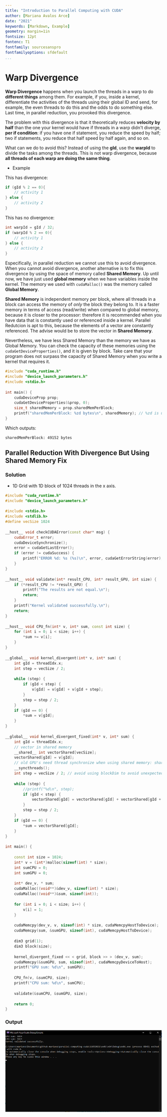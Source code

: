 ```yaml
---
title: "Introduction to Parallel Computing with CUDA"
author: [Mariana Avalos Arce]
date: "2021"
keywords: [Markdown, Example]
geometry: margin=1in
fontsize: 12pt
fontenc: T1
fontfamily: sourcesanspro  
fontfamilyoptions: sfdefault
...
```


# Warp Divergence

**Warp Divergence** happens when you launch the threads in a warp to do **different things** among them. For example, if you, inside a kernel, differentiate the activities of the threads using their global ID and send, for example, the even threads to do this and the odds to do something else. Last time, in parallel reduction, you provoked this divergence.

The problem with this divergence is that it theoretically reduces **velocity by half** than the one your kernel would have if threads in a warp didn't diverge, **per if condition**: if you have one if statement, you reduce the speed by half; two if statements, you reduce that half speed by half again, and so on.

What can we do to avoid this? Instead of using the **gId**, use the **warpId** to divide the tasks among the threads. This is not warp divergence, because **all threads of each warp are doing the same thing**.

- Example

This has divergence:

```c++
if (gId % 2 == 0){
    // activity 1
} else {
    // activity 2
}
```

This has no divergence:

```c++
int warpId = gId / 32;
if (warpId % 2 == 0){
    // activity 1
} else {
    // activity 2
}
```

Especifically, in parallel reduction we cannot use this to avoid divergence. When you cannot avoid divergence, another alternative is to fix this divergence by using the space of memory called **Shared Memory**. Up until now, we have just used **global memory** when we have variables inside the kernel. The memory we used with `cudaMalloc()` was the memory called **Global Memory**. 

**Shared Memory** is independent memory per block, where all threads in a block can access the memory of *only* the block they belong to. It is a faster memory in terms of access (read/write) when compared to global memory, because it is closer to the processor: therefore it is recommended when you have data that is constantly used or referenced inside a kernel. Parallel Redutcion is apt to this, because the elements of a vector are constantly referenced. The advise would be to store the vector in **Shared Memory**.

Nevertheless, we have less Shared Memory than the memory we have as Global Memory. You can check the capacity of these memories using the `cudaGetDeviceProperties()`, and it is given by block. Take care that your program does not surpass the capacity of Shared Memory when you write a kernel that requires it.

```c++
#include "cuda_runtime.h"
#include "device_launch_parameters.h"
#include <stdio.h>

int main() {
	cudaDeviceProp prop;
	cudaGetDeviceProperties(&prop, 0);
	size_t sharedMemory = prop.sharedMemPerBlock;
	printf("sharedMemPerBlock: %zd bytes\n", sharedMemory); // %zd is used to print size_t values
}
```

Which outputs:

```
sharedMemPerBlock: 49152 bytes
```

## Parallel Reduction With Divergence But Using Shared Memory Fix

### Solution

- 1D Grid with 1D block of 1024 threads in the x axis.

```c++
#include "cuda_runtime.h"
#include "device_launch_parameters.h"

#include <stdio.h>
#include <stdlib.h>
#define vecSize 1024

__host__ void checkCUDAError(const char* msg) {
	cudaError_t error;
	cudaDeviceSynchronize();
	error = cudaGetLastError();
	if (error != cudaSuccess) {
		printf("ERROR %d: %s (%s)\n", error, cudaGetErrorString(error), msg);
	}
}

__host__ void validate(int* result_CPU, int* result_GPU, int size) {
	if (*result_CPU != *result_GPU) {
		printf("The results are not equal.\n");
		return;
	}
	printf("Kernel validated successfully.\n");
	return;
}

__host__ void CPU_fn(int* v, int* sum, const int size) {
	for (int i = 0; i < size; i++) {
		*sum += v[i];
	}
}

__global__ void kernel_divergent(int* v, int* sum) {
	int gId = threadIdx.x;
	int step = vecSize / 2;

	while (step) {
		if (gId < step) {
			v[gId] = v[gId] + v[gId + step];
		}
		step = step / 2;
	}
	if (gId == 0) {
		*sum = v[gId];
	}
}

__global__ void kernel_divergent_fixed(int* v, int* sum) {
	int gId = threadIdx.x;
	// vector in shared memory
	__shared__ int vectorShared[vecSize];
	vectorShared[gId] = v[gId];
	// old GPU's need thread synchronize when using shared memory: shared memory is visible for all blocks
	__syncthreads();
	int step = vecSize / 2; // avoid using blockDim to avoid unexpected behaviours

	while (step) {
		//printf("%d\n", step);
		if (gId < step) {
			vectorShared[gId] = vectorShared[gId] + vectorShared[gId + step];
		}
		step = step / 2;
	}
	if (gId == 0) {
		*sum = vectorShared[gId];
	}
}

int main() {

	const int size = 1024;
	int* v = (int*)malloc(sizeof(int) * size);
	int sumCPU = 0;
	int sumGPU = 0;

	int* dev_v, * sum;
	cudaMalloc((void**)&dev_v, sizeof(int) * size);
	cudaMalloc((void**)&sum, sizeof(int));

	for (int i = 0; i < size; i++) {
		v[i] = 1;
	}

	cudaMemcpy(dev_v, v, sizeof(int) * size, cudaMemcpyHostToDevice);
	cudaMemcpy(sum, &sumGPU, sizeof(int), cudaMemcpyHostToDevice);

	dim3 grid(1);
	dim3 block(size);

	kernel_divergent_fixed << < grid, block >> > (dev_v, sum);
	cudaMemcpy(&sumGPU, sum, sizeof(int), cudaMemcpyDeviceToHost);
	printf("GPU sum: %d\n", sumGPU);

	CPU_fn(v, &sumCPU, size);
	printf("CPU sum: %d\n", sumCPU);

	validate(&sumCPU, &sumGPU, size);

	return 0;
}
```

### Output

![img](https://github.com/the-other-mariana/parallel-computing-cuda/blob/master/11032021/out-ex01.png?raw=true)